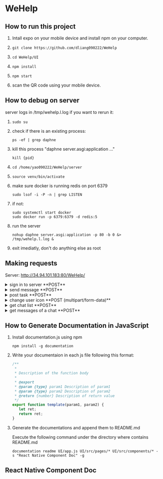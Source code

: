 # WeHelp

## How to run this project

1. Intall expo on your mobile device and install npm on your computer.

2. ``` shell
   git clone https://github.com/dliang090222/WeHelp
   ```
3. ``` shell
   cd WeHelp/UI
   ```
4. ``` shell
   npm install
   ```
5. ``` shell
   npm start
   ```
6. scan the QR code using your mobile device.


## How to debug on server
server logs in /tmp/wehelp.l.log
if you want to rerun it:
1. ```shell
   sudo su
   ```
2. check if there is an existing process:
   ```shell
   ps -ef | grep daphne
   ```
3. kill this process "daphne server.asgi:application ..."
   ```shell
   kill {pid}
   ```
4. ```shell
   cd /home/yao090222/WeHelp/server
   ```
5. ```shell
   source venv/bin/activate
   ```
6. make sure docker is running redis on port 6379
   ```shell
   sudo lsof -i -P -n | grep LISTEN
   ```
7. if not:
   ```shell
   sudo systemctl start docker
   sudo docker run -p 6379:6379 -d redis:5
   ```
8. run the server
   ```shell
   nohup daphne server.asgi:application -p 80 -b 0 &> /tmp/wehelp.l.log &
   ```
9. exit imediatly, don't do anything else as root


## Making requests
 Server: http://34.94.101.183:80/WeHelp/ 
 <details>
  <summary>sign in to server **POST**</summary>
  
| body | return |
| ------------- | ------------- |
| func="signIn" | UID |
| email  | coins  |
|   | icon  |
|   | rating |

</details>

 <details>
  <summary>send message **POST**</summary>

| body | return |
| ------------- | ------------- |
| func="sendMessage" |  success: 1/0 |
| message |   |
| senderUID  |  |
| receiverUID |   |

</details>

 <details>
  <summary>post task **POST**</summary>

| body | return |
| ------------- | ------------- |
| func="postTask" |  success: 1/0 |
| title |   |
| description  |  |
| UID |   |
| receiverUID |
| imageArray | |

</details>

 <details>
  <summary>change user icon **POST (multipart/form-data)**</summary>

| body | return |
| ------------- | ------------- |
| func="changeIcon" |  success: 1/0 |
| UID | uri  |

FILES: {'file': filestream}

</details>

 <details>
  <summary>get chat list **POST**</summary>

| body | return |
| ------------- | ------------- |
| func="getChatList" |  success: 1/0 |
| UID | chatList: [{chatID, avatarURL, name, last_message, datetime, UID}]  |

</details>

 <details>
  <summary>get messages of a chat **POST**</summary>

| body | return |
| ------------- | ------------- |
| func="getMessage" |  success: 1/0 |
| chatID | messageList: [{UID, message, datetime}]  |

</details>

## How to Generate Documentation in JavaScript

1. Install documentation.js using npm

   ```shell
   npm install -g documentation
   ```

2. Write your documentaion in each js file following this format:

   ```javascript
   /**
    * 
    * Description of the function body
    *
    * @export
    * @param {type} param1 Description of param1
    * @param {type} param2 Description of param2
    * @return {number} Description of return value
    */
   export function template(param1, param2) {
      let ret;
      return ret;
   }
   ```

3. Generate the documentations and append them to README.md

   Execute the following command under the directory where contains README.md
   
   ```shell
   documentation readme UI/app.js UI/src/pages/* UI/src/components/* -s "React Native Component Doc" -g
   ```

## React Native Component Doc
